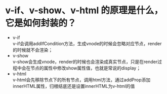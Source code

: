 # v-if、v-show、v-html 的原理是什么，它是如何封装的？
- v-if  
v-if会调用addIfCondition方法，生成vnode的时候会忽略对应节点，render的时候就不会渲染；
- v-show   
v-show会生成vnode，render的时候也会渲染成真实节点，只是在render过程中会在节点的属性中修改show属性值，也就是常说的display；
- v-html   
v-html会先移除节点下的所有节点，调用html方法，通过addProp添加innerHTML属性，归根结底还是设置innerHTML为v-html的值
